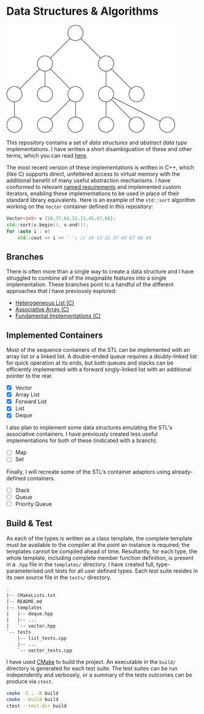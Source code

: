 # Data Structures & Algorithms

![](./resources/general_tree.svg)

This repository contains a set of _data structures_ and _abstract data
type_ implementations. I have written a short disambiguation of these
and other terms, which you can read
[here](https://docs.afneville.com/cs/dsa/introduction.html).

The most recent version of these implementations is written in C++,
which (like C) supports direct, unfettered access to virtual memory with
the additional benefit of many useful abstraction mechanisms. I have
conformed to relevant
[named requirements](https://en.cppreference.com/w/cpp/named_req) and
implemented custom iterators, enabling these implementations to be used
in place of their standard library equivalents. Here is an example of
the `std::sort` algorithm working on the `Vector` container defined in
this repository:

```cpp
Vector<int> v {10,37,84,22,13,45,67,68};
std::sort(v.begin(), v.end());
for (auto i : v)
    std::cout << i << ' '; // 10 13 22 37 45 67 68 84
```

## Branches

There is often more than a single way to create a data structure and I
have struggled to combine all of the imaginable features into a single
implementation. These branches point to a handful of the different
approaches that I have previously explored:

- [Heterogeneous List (C)](https://github.com/afneville/DSA/tree/heterogeneous_list)
- [Associative Array (C)](https://github.com/afneville/DSA/tree/associative_array)
- [Fundamental Implementations (C)](https://github.com/afneville/DSA/tree/fundamental_data_structures)

## Implemented Containers

Most of the sequence containers of the STL can be implemented with an
array list or a linked list. A double-ended queue requires a
doubly-linked list for quick operation at its ends, but both queues and
stacks can be efficiently implemented with a forward singly-linked list
with an additional pointer to the rear.

- [x] Vector
- [x] Array List
- [x] Forward List
- [x] List
- [x] Deque

I also plan to implement some data structures emulating the STL's
associative containers. I have previously created less useful
implementations for both of these (indicated with a branch).

- [ ] Map
- [ ] Set

Finally, I will recreate some of the STL's container adaptors using
already-defined containers.

- [ ] Stack
- [ ] Queue
- [ ] Priority Queue

## Build & Test

As each of the types is written as a class template, the complete
template must be available to the compiler at the point an instance is
required; the templates cannot be compiled ahead of time. Resultantly,
for each type, the whole template, including complete member function
definition, is present in a `.hpp` file in the `templates/` directory. I
have created full, type-parameterised unit tests for all user defined
types. Each test suite resides in its own source file in the `tests/`
directory.

```text
.
|-- CMakeLists.txt
|-- README.md
|-- templates
|   |-- deque.hpp
|   |-- ...
|   `-- vector.hpp
`-- tests
    |-- list_tests.cpp
    |-- ...
    `-- vector_tests.cpp
```

I have used [CMake](https://docs.afneville.com/dev/unix/cmake.html) to
build the project. An executable in the `build/` directory is generated
for each test suite. The test suites can be run independently and
verbosely, or a summary of the tests outcomes can be produce via
`ctest`.

```sh
cmake -S . -B build
cmake --build build
ctest --test-dir build
```
